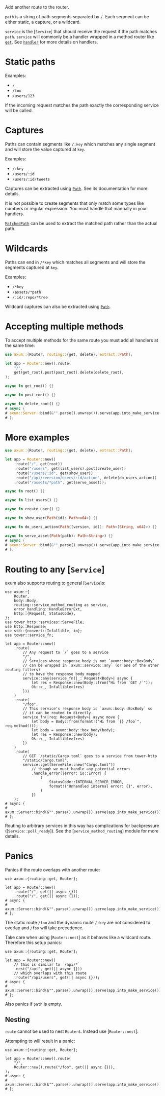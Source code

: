 Add another route to the router.

`path` is a string of path segments separated by `/`. Each segment
can be either static, a capture, or a wildcard.

`service` is the [`Service`] that should receive the request if the path matches
`path`. `service` will commonly be a handler wrapped in a method router like
[`get`](crate::routing::get). See [`handler`](crate::handler) for more details
on handlers.

# Static paths

Examples:

- `/`
- `/foo`
- `/users/123`

If the incoming request matches the path exactly the corresponding service will
be called.

# Captures

Paths can contain segments like `/:key` which matches any single segment and
will store the value captured at `key`.

Examples:

- `/:key`
- `/users/:id`
- `/users/:id/tweets`

Captures can be extracted using [`Path`](crate::extract::Path). See its
documentation for more details.

It is not possible to create segments that only match some types like numbers or
regular expression. You must handle that manually in your handlers.

[`MatchedPath`](crate::extract::MatchedPath) can be used to extract the matched
path rather than the actual path.

# Wildcards

Paths can end in `/*key` which matches all segments and will store the segments
captured at `key`.

Examples:

- `/*key`
- `/assets/*path`
- `/:id/:repo/*tree`

Wildcard captures can also be extracted using [`Path`](crate::extract::Path).

# Accepting multiple methods

To accept multiple methods for the same route you must add all handlers at the
same time:

```rust
use axum::{Router, routing::{get, delete}, extract::Path};

let app = Router::new().route(
    "/",
    get(get_root).post(post_root).delete(delete_root),
);

async fn get_root() {}

async fn post_root() {}

async fn delete_root() {}
# async {
# axum::Server::bind(&"".parse().unwrap()).serve(app.into_make_service()).await.unwrap();
# };
```

# More examples

```rust
use axum::{Router, routing::{get, delete}, extract::Path};

let app = Router::new()
    .route("/", get(root))
    .route("/users", get(list_users).post(create_user))
    .route("/users/:id", get(show_user))
    .route("/api/:version/users/:id/action", delete(do_users_action))
    .route("/assets/*path", get(serve_asset));

async fn root() {}

async fn list_users() {}

async fn create_user() {}

async fn show_user(Path(id): Path<u64>) {}

async fn do_users_action(Path((version, id)): Path<(String, u64)>) {}

async fn serve_asset(Path(path): Path<String>) {}
# async {
# axum::Server::bind(&"".parse().unwrap()).serve(app.into_make_service()).await.unwrap();
# };
```

# Routing to any [`Service`]

axum also supports routing to general [`Service`]s:

```rust,no_run
use axum::{
    Router,
    body::Body,
    routing::service_method_routing as service,
    error_handling::HandleErrorExt,
    http::{Request, StatusCode},
};
use tower_http::services::ServeFile;
use http::Response;
use std::{convert::Infallible, io};
use tower::service_fn;

let app = Router::new()
    .route(
        // Any request to `/` goes to a service
        "/",
        // Services whose response body is not `axum::body::BoxBody`
        // can be wrapped in `axum::service::any` (or one of the other routing filters)
        // to have the response body mapped
        service::any(service_fn(|_: Request<Body>| async {
            let res = Response::new(Body::from("Hi from `GET /`"));
            Ok::<_, Infallible>(res)
        }))
    )
    .route(
        "/foo",
        // This service's response body is `axum::body::BoxBody` so
        // it can be routed to directly.
        service_fn(|req: Request<Body>| async move {
            let body = Body::from(format!("Hi from `{} /foo`", req.method()));
            let body = axum::body::box_body(body);
            let res = Response::new(body);
            Ok::<_, Infallible>(res)
        })
    )
    .route(
        // GET `/static/Cargo.toml` goes to a service from tower-http
        "/static/Cargo.toml",
        service::get(ServeFile::new("Cargo.toml"))
            // though we must handle any potential errors
            .handle_error(|error: io::Error| {
                (
                    StatusCode::INTERNAL_SERVER_ERROR,
                    format!("Unhandled internal error: {}", error),
                )
            })
    );
# async {
# axum::Server::bind(&"".parse().unwrap()).serve(app.into_make_service()).await.unwrap();
# };
```

Routing to arbitrary services in this way has complications for backpressure
([`Service::poll_ready`]). See the [`service_method_routing`] module for more
details.

# Panics

Panics if the route overlaps with another route:

```rust,should_panic
use axum::{routing::get, Router};

let app = Router::new()
    .route("/", get(|| async {}))
    .route("/", get(|| async {}));
# async {
# axum::Server::bind(&"".parse().unwrap()).serve(app.into_make_service()).await.unwrap();
# };
```

The static route `/foo` and the dynamic route `/:key` are not considered to
overlap and `/foo` will take precedence.

Take care when using [`Router::nest`] as it behaves like a wildcard route.
Therefore this setup panics:

```rust,should_panic
use axum::{routing::get, Router};

let app = Router::new()
    // this is similar to `/api/*`
    .nest("/api", get(|| async {}))
    // which overlaps with this route
    .route("/api/users", get(|| async {}));
# async {
# axum::Server::bind(&"".parse().unwrap()).serve(app.into_make_service()).await.unwrap();
# };
```

Also panics if `path` is empty.

## Nesting

`route` cannot be used to nest `Router`s. Instead use [`Router::nest`].

Attempting to will result in a panic:

```rust,should_panic
use axum::{routing::get, Router};

let app = Router::new().route(
    "/",
    Router::new().route("/foo", get(|| async {})),
);
# async {
# axum::Server::bind(&"".parse().unwrap()).serve(app.into_make_service()).await.unwrap();
# };
```
